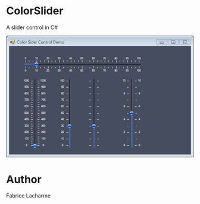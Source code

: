 # ColorSlider
A slider control in C#

![GitHub Logo](/gifs/colorslider.jpg)


# Author
Fabrice Lacharme
